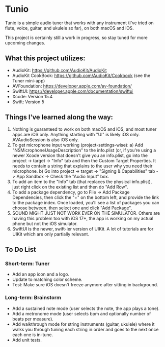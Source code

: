 # Tunio

Tunio is a simple audio tuner that works with any instrument (I've tried on flute, voice, guitar, and ukulele so far), on both macOS and iOS. 

This project is certainly still a work in progress, so stay tuned for more upcoming changes. 

## What this project utilizes:

- AudioKit: https://github.com/AudioKit/AudioKit
- AudioKit CookBook: https://github.com/AudioKit/Cookbook (see the Tuner mini-app)
- AVFoundation: https://developer.apple.com/av-foundation/
- SwiftUI: https://developer.apple.com/documentation/swiftui
- Xcode: Version 15.4
- Swift: Version 5

## Things I've learned along the way:

1. Nothing is guaranteed to work on both macOS and iOS, and most tuner apps are iOS only. Anything starting with "UI" is likely iOS only. AVAudioSession is also iOS only.
2. To get microphone input working (project-settings-wise): a) Add "NSMicrophoneUsageDescription" to the info.plist (or, if you're using a newer Xcode version that doesn't give you an info.plist, go into the project -> target -> "Info" tab and then the Custom Target Properties. It needs to contain a string that explains to the user why you need their microphone. b) Go into project -> target -> "Signing & Capabilities" tab -> App Sandbox -> Check the "Audio Input" box.
3. To add an item to the "Info" tab (that replaces the physical info.plist), just right click on the existing list and then do "Add Row".
4. To add a package dependency, go to File -> Add Package Dependencies, then click the "+" on the bottom left, and provide the link to the package index. Once loaded, you'll see a list of packages you can choose between, then select one and click "Add Package".
5. SOUND MIGHT JUST NOT WORK EVER ON THE SIMULATOR. Others are having this problem too with iOS 17+, the app is working on my actual phone but not the iOS simulator.
6. SwiftUI is the newer, swift-ier version of UIKit. A lot of tutorials are for UIKit which are only partially relevant.

## To Do List

### Short-term: Tuner
- Add an app icon and a logo.
- Update to matching color scheme.
- Test: Make sure iOS doesn't freeze anymore after sitting in background.

### Long-term: Brainstorm
- Add a sustained note mode (user selects the note, the app plays a tone).
- Add a metronome mode (user selects bpm and optionally number of beats per measure).
- Add walkthrough mode for string instruments (guitar, ukulele) where it walks you through tuning each string in order and goes to the next once each one is in-tune.
- Add unit tests.

